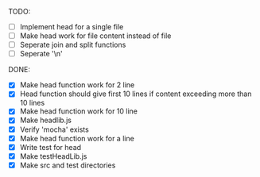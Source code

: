 TODO:


- [ ] Implement head for a single file
- [ ] Make head work for file content instead of file 
- [ ] Seperate join and split functions
- [ ] Seperate '\n'

DONE:

- [x] Make head function work for 2 line
- [x] Head function should give first 10 lines if content exceeding more than 10 lines
- [x] Make head function work for 10 line
- [x] Make headlib.js
- [x] Verify 'mocha' exists
- [x] Make head function work for a line 
- [x] Write test for head
- [x] Make testHeadLib.js
- [x] Make src and test directories